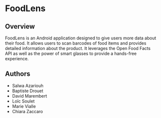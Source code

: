 # FoodLens

## Overview

FoodLens is an Android application designed to give users more data about their food. It allows users to scan barcodes of food items and provides detailed information about the product.
It leverages the Open Food Facts API as well as the power of smart glasses to provide a hands-free experience.

## Authors

- Salwa Azariouh
- Baptiste Drouet
- David Marembert
- Loïc Soulet
- Marie Vialle
- Chiara Zaccaro